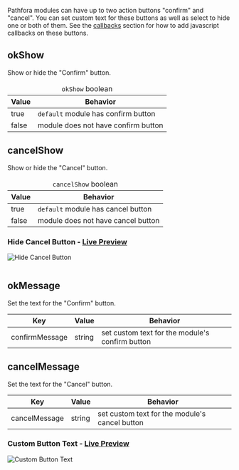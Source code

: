 Pathfora modules can have up to two action buttons "confirm" and "cancel". You can set custom text for these buttons as well as select to hide one or both of them. See the [callbacks](../../callbacks) section for how to add javascript callbacks on these buttons.

## okShow

Show or hide the "Confirm" button.

<table>
  <thead>
    <tr>
      <td colspan="2" align="center"><code>okShow</code> boolean</td>
    </tr>
    <tr>
      <th>Value</th>
      <th>Behavior</th>
    </tr>
  </thead>
  
  <tr>
    <td>true</td>
    <td><code>default</code> module has confirm button</td>
  </tr>
  <tr>
    <td>false</td>
    <td>module does not have confirm button</td>
  </tr>
</table>


## cancelShow

Show or hide the "Cancel" button.

<table>
  <thead>
    <tr>
      <td colspan="2" align="center"><code>cancelShow</code> boolean</td>
    </tr>
    <tr>
      <th>Value</th>
      <th>Behavior</th>
    </tr>
  </thead>
  
  <tr>
    <td>true</td>
    <td><code>default</code> module has cancel button</td>
  </tr>
  <tr>
    <td>false</td>
    <td>module does not have cancel button</td>
  </tr>
</table>

<h3>Hide Cancel Button - <a href="../../examples/preview/customization/buttons/cancelShow.html" target="_blank">Live Preview</a></h3>

![Hide Cancel Button](../examples/img/customization/buttons/cancelShow.png)

<pre data-src="../../examples/src/customization/buttons/cancelShow.js"></pre>


## okMessage

Set the text for the "Confirm" button.

<table>
  <thead>
    <tr>
      <th>Key</th>
      <th>Value</th>
      <th>Behavior</th>
    </tr>
  </thead>
  
  <tr>
    <td>confirmMessage</td>
    <td>string</td>
    <td>set custom text for the module's confirm button</td>
  </tr>
</table>


## cancelMessage

Set the text for the "Cancel" button.

<table>
  <thead>
    <tr>
      <th>Key</th>
      <th>Value</th>
      <th>Behavior</th>
    </tr>
  </thead>
  
  <tr>
    <td>cancelMessage</td>
    <td>string</td>
    <td>set custom text for the module's cancel button</td>
  </tr>
</table>

<h3>Custom Button Text - <a href="../../examples/preview/customization/buttons/buttonMessage.html" target="_blank">Live Preview</a></h3>

![Custom Button Text](../examples/img/customization/buttons/buttonMessage.png)

<pre data-src="../../examples/src/customization/buttons/buttonMessage.js"></pre>
